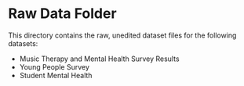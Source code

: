 # Raw Data Folder

This directory contains the raw, unedited dataset files for the following datasets:
- Music Therapy and Mental Health Survey Results
- Young People Survey
- Student Mental Health
